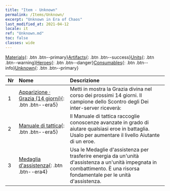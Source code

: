 ```yaml
---
title: "Item - Unknown"
permalink: /Items/Unknown/
excerpt: "Unknown in Era of Chaos"
last_modified_at: 2021-04-12
locale: it
ref: "Unknown.md"
toc: false
classes: wide
---
```

 [Materials](/it/Items/){: .btn .btn--primary}[Artifacts](/it/Items/Artifacts/){: .btn .btn--success}[Units](/it/Items/Units/){: .btn .btn--warning}[Heroes](/it/Items/Heroes/){: .btn .btn--danger}[Consumables](/it/Items/Consumables/){: .btn .btn--info}[Unknown](/it/Items/Unknown/){: .btn .btn--primary}

  | Nr |         Nome        |   Descrizione     |
  |:---|:--------------------|:------------------|
  | 1 | [Apparizione · Grazia (14 giorni)](/it/Items/unk_2117/){: .btn .btn--era5} | Metti in mostra la Grazia divina nel corso dei prossimi 14 giorni. Il campione dello Scontro degli Dei inter-server riceverà: |
  | 2 | [Manuale di tattica](/it/Items/unk_2115/){: .btn .btn--era5} | Il Manuale di tattica raccoglie conoscenze avanzate in grado di aiutare qualsiasi eroe in battaglia. Usalo per aumentare il livello Aiutante di un eroe. |
  | 3 | [Medaglia d'assistenza](/it/Items/unk_2116/){: .btn .btn--era4} | Usa le Medaglie d'assistenza per trasferire energia da un'unità d'assistenza a un'unità impegnata in combattimento. È una risorsa fondamentale per le unità d'assistenza. |
